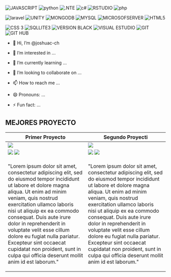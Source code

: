 <!--![VdeosinttuloHechoconClipchamp2-ezgif com-video-to-gif-converter](https://github.com/joshuac-ch/joshuac-ch/assets/132742651/586d5227-9e47-4689-927e-23018e77a342)


|JavaScript|   BUSCARJava   |  Python  |    C#    |    R     |   PHP    | LARAVEL  |   .NET   |  Unity  |  
|----------|----------|----------|----------|----------|----------|----------|----------|---------|
| MONGODB  |  Mysql   |SQLSERVER | BUSTCAR  COBOL  |    HTML  |    CSS   | SQLITE3|BUSCAR   STARUML | BOOSTRAP|
|     VISUAL STUDIO   | VISUAL STUDIO CODE  |    GIT   |   GITHUB |
-->
![JAVASCRIPT](https://img.shields.io/badge/-JAVASCRIPT-%23F7DF1E?logo=javascript&logoColor=%23F7DF1E&labelColor=black&color=%23F7DF1E)
![python](https://img.shields.io/badge/-Python-%23512BD4?logo=python&logoColor=%233776AB&logoSize=20&labelColor=white&color=%233776AB)
![.NTE](https://img.shields.io/badge/-FRAMEWORK-%23512BD4?logo=dotnet&logoColor=%23512BD4&logoSize=20&labelColor=white&color=%23512BD4)
![c#](https://img.shields.io/badge/-C%20sharp%20-%23512BD4?logo=csharp&logoColor=%23512BD4&logoSize=20&labelColor=white&color=%23512BD4)
![RSTUDIO](https://img.shields.io/badge/-R%20Studio-%23512BD4?logo=r&logoColor=%23276DC3&logoSize=20&labelColor=white&color=%23276DC3)
![php](https://img.shields.io/badge/-PHP-%23512BD4?logo=php&logoColor=%23777BB4&logoSize=20&labelColor=white&color=%23777BB4)

![laravel](https://img.shields.io/badge/-Laravel-%23512BD4?logo=laravel&logoColor=%23FF2D20&logoSize=20&labelColor=white&color=%23FF2D20)
![UNITY](https://img.shields.io/badge/-Unity-%23512BD4?logo=unity&logoColor=%23FFFFFF&logoSize=20&labelColor=black&color=white)
![MONGODB](https://img.shields.io/badge/-MongoDB-%23512BD4?logo=mongodb&logoColor=%2347A248&logoSize=20&labelColor=white&color=%2347A248)
![MYSQL](https://img.shields.io/badge/-MySQL-%23512BD4?logo=mysql&logoColor=%234479A1&logoSize=20&labelColor=white&color=%234479A1)
![MICROSOFSERVER](https://img.shields.io/badge/-Microsoft%20SQL%20Server-%23512BD4?logo=microsoftsqlserver&logoColor=%23CC2927&logoSize=20&labelColor=white&color=%23CC2927)
![HTML5](https://img.shields.io/badge/-HTML%205-%23512BD4?logo=html5&logoColor=%23E34F26&logoSize=20&labelColor=white&color=%23E34F26)

![CSS 3](https://img.shields.io/badge/-CSS-%23512BD4?logo=css3&logoColor=%231572B6&logoSize=20&labelColor=white&color=%231572B6)
![SQLLITE3](https://img.shields.io/badge/-SQLite3-%23512BD4?logo=sqlite&logoColor=%23003B57&logoSize=20&labelColor=white&color=%23003B57)
![VERSION BLACK](https://img.shields.io/badge/-visual%20studio%20Code-%23512BD4?logo=visualstudiocode&logoColor=%23007ACC&logoSize=20&labelColor=black&color=%23007ACC)
![VISUAL ESTUDIO](https://img.shields.io/badge/-Visual%20Studio-%23512BD4?logo=visualstudio&logoColor=%235C2D91&logoSize=20&labelColor=black&color=%235C2D91)
![GIT](https://img.shields.io/badge/-Git-%23512BD4?logo=git&logoColor=%23F05032&logoSize=20&labelColor=white&color=%23F05032)
![GIT HUB](https://img.shields.io/badge/-GitHub-%23512BD4?logo=github&logoColor=%23181717&logoSize=20&labelColor=white&color=%23181717)


- 👋 Hi, I’m @joshuac-ch
- 👀 I’m interested in ...


- 🌱 I’m currently learning ...
- 💞️ I’m looking to collaborate on ...
- 📫 How to reach me ...
- 😄 Pronouns: ...




- ⚡ Fun fact: ...


MEJORES PROYECTO
----------------
<table>
  <thead>
  <th>Primer Proyecto</th>
  <th>Segundo Proyecti</th>
  </thead>
  <tbody>
   <tr>
     <td>
     <img src="https://i.pinimg.com/564x/df/b9/ea/dfb9eaee5de43642134e5a37644ba438.jpg">  
     </td>
     <td>
     <img src="https://i.pinimg.com/564x/df/b9/ea/dfb9eaee5de43642134e5a37644ba438.jpg">  
     </td>
   </tr>
    <tr>
      <td>
        <img src="https://img.shields.io/badge/-Codigo%20-%23512BD4?logo=github&logoColor=%23181717&logoSize=20&labelColor=white&color=%23181717">
        <img src="https://img.shields.io/badge/-Codigo%20-%23512BD4?logo=github&logoColor=%23181717&logoSize=20&labelColor=white&color=%23181717">
      </td>
      <td>
        <img src="https://img.shields.io/badge/-Muestra%20-%23512BD4?logo=github&logoColor=%23181717&logoSize=20&labelColor=white&color=%23181717">
         <img src="https://img.shields.io/badge/-Muestra%20-%23512BD4?logo=github&logoColor=%23181717&logoSize=20&labelColor=white&color=%23181717">
      </td>
    </tr>
    <tr>
      <td>
        <p>"Lorem ipsum dolor sit amet, consectetur adipiscing elit, sed do eiusmod tempor incididunt ut labore et dolore magna aliqua. Ut enim ad minim veniam, quis nostrud exercitation ullamco laboris nisi ut aliquip ex ea commodo consequat. Duis aute irure dolor in reprehenderit in voluptate velit esse cillum dolore eu fugiat nulla pariatur. Excepteur sint occaecat cupidatat non proident, sunt in culpa qui officia deserunt mollit anim id est laborum."</p>
      </td>
      <td>
        <p>"Lorem ipsum dolor sit amet, consectetur adipiscing elit, sed do eiusmod tempor incididunt ut labore et dolore magna aliqua. Ut enim ad minim veniam, quis nostrud exercitation ullamco laboris nisi ut aliquip ex ea commodo consequat. Duis aute irure dolor in reprehenderit in voluptate velit esse cillum dolore eu fugiat nulla pariatur. Excepteur sint occaecat cupidatat non proident, sunt in culpa qui officia deserunt mollit anim id est laborum."</p>
      </td>
    </tr>
  </tbody>
</table>




<!---
joshuac-ch/joshuac-ch is a ✨ special ✨ repository because its `README.md` (this file) appears on your GitHub profile.
You can click the Preview link to take a look at your changes.
--->
